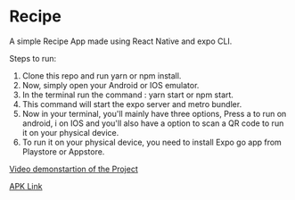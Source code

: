 # Recipe

A simple Recipe App made using React Native and expo CLI.

Steps to run:

1. Clone this repo and run yarn or npm install.
2. Now, simply open your Android or IOS emulator.
3. In the terminal run the command : yarn start or npm start.
4. This command will start the expo server and metro bundler.
5. Now in your terminal, you'll mainly have three options, Press a to run on android, i on IOS and you'll also have a option to scan a QR code to run it on your physical device.
6. To run it on your physical device, you need to install Expo go app from Playstore or Appstore.

[Video demonstartion of the Project](https://drive.google.com/file/d/1MdBi0SmFMtZliJLS7hqDhrQgJGuJxE-f/view?usp=sharing)

[APK Link](https://drive.google.com/file/d/1PFZWHqgIno21_vk2TXdqhaFAMK-UprEU/view?usp=drivesdk)
